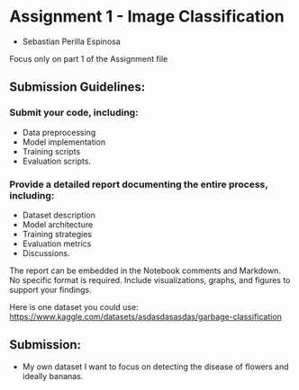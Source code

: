 # Assignment 1 - Image Classification
- Sebastian Perilla Espinosa

Focus only on part 1 of the Assignment file 

## Submission Guidelines:

### Submit your code, including:
- Data preprocessing
- Model implementation
- Training scripts
- Evaluation scripts. 

### Provide a detailed report documenting the entire process, including:
- Dataset description
- Model architecture
- Training strategies 
- Evaluation metrics
- Discussions. 

The report can be embedded in the Notebook comments and Markdown. No specific format is required.
Include visualizations, graphs, and figures to support your findings.

Here is one dataset you could use: https://www.kaggle.com/datasets/asdasdasasdas/garbage-classification


## Submission:

- My own dataset I want to focus on detecting the disease of flowers and ideally bananas.
